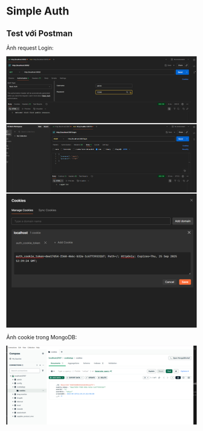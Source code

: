 # Simple Auth

## Test với Postman

Ảnh request Login:  

![Login với Postman](./public/login1.png)
![Login với Postman](./public/login2.png)
![cookie với Postman](./public/cookie1.png)

Ảnh cookie trong MongoDB:  

![Cookie MongoDB](./public/cookie2.png)